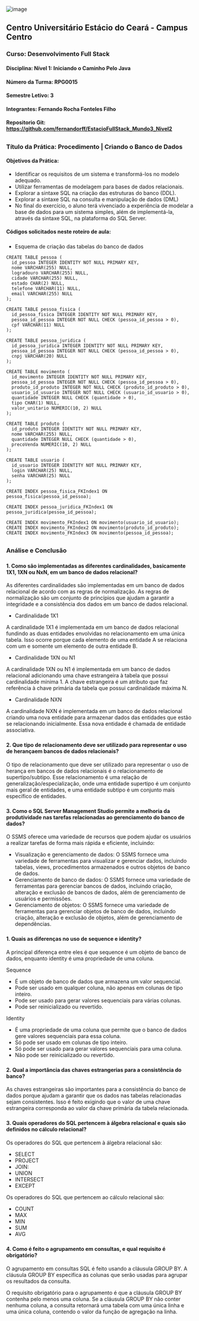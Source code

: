 ![image](https://github.com/fernandorff/EstacioFullStack_Mundo3_Nivel1_Procedimento1/assets/101672271/0af36516-6d72-49f7-9e09-03b185642c8e)

## Centro Universitário Estácio do Ceará - Campus Centro

### Curso: Desenvolvimento Full Stack

#### Disciplina: Nível 1: Iniciando o Caminho Pelo Java

#### Número da Turma: RPG0015

#### Semestre Letivo: 3

#### Integrantes: Fernando Rocha Fonteles Filho

#### Repositorio Git: https://github.com/fernandorff/EstacioFullStack_Mundo3_Nivel2

##

### Título da Prática: Procedimento | Criando o Banco de Dados

#### Objetivos da Prática:

- Identificar os requisitos de um sistema e transformá-los no modelo adequado.
- Utilizar ferramentas de modelagem para bases de dados relacionais.
- Explorar a sintaxe SQL na criação das estruturas do banco (DDL).
- Explorar a sintaxe SQL na consulta e manipulação de dados (DML)
- No final do exercício, o aluno terá vivenciado a experiência de modelar a base de
dados para um sistema simples, além de implementá-la, através da sintaxe SQL, na
plataforma do SQL Server.

#### Códigos solicitados neste roteiro de aula:

###

- Esquema de criação das tabelas do banco de dados

```
CREATE TABLE pessoa (
  id_pessoa INTEGER IDENTITY NOT NULL PRIMARY KEY,
  nome VARCHAR(255) NULL,
  logradouro VARCHAR(255) NULL,
  cidade VARCHAR(255) NULL,
  estado CHAR(2) NULL,
  telefone VARCHAR(11) NULL,
  email VARCHAR(255) NULL
);

CREATE TABLE pessoa_fisica (
  id_pessoa_fisica INTEGER IDENTITY NOT NULL PRIMARY KEY,
  pessoa_id_pessoa INTEGER NOT NULL CHECK (pessoa_id_pessoa > 0),
  cpf VARCHAR(11) NULL
);

CREATE TABLE pessoa_juridica (
  id_pessoa_juridica INTEGER IDENTITY NOT NULL PRIMARY KEY,
  pessoa_id_pessoa INTEGER NOT NULL CHECK (pessoa_id_pessoa > 0),
  cnpj VARCHAR(20) NULL
);

CREATE TABLE movimento (
  id_movimento INTEGER IDENTITY NOT NULL PRIMARY KEY,
  pessoa_id_pessoa INTEGER NOT NULL CHECK (pessoa_id_pessoa > 0),
  produto_id_produto INTEGER NOT NULL CHECK (produto_id_produto > 0),
  usuario_id_usuario INTEGER NOT NULL CHECK (usuario_id_usuario > 0),
  quantidade INTEGER NULL CHECK (quantidade > 0),
  tipo CHAR(1) NULL,
  valor_unitario NUMERIC(10, 2) NULL
);

CREATE TABLE produto (
  id_produto INTEGER IDENTITY NOT NULL PRIMARY KEY,
  nome VARCHAR(255) NULL,
  quantidade INTEGER NULL CHECK (quantidade > 0),
  precoVenda NUMERIC(10, 2) NULL 
);

CREATE TABLE usuario (
  id_usuario INTEGER IDENTITY NOT NULL PRIMARY KEY,
  login VARCHAR(25) NULL,
  senha VARCHAR(25) NULL
);

CREATE INDEX pessoa_fisica_FKIndex1 ON pessoa_fisica(pessoa_id_pessoa);

CREATE INDEX pessoa_juridica_FKIndex1 ON pessoa_juridica(pessoa_id_pessoa);

CREATE INDEX movimento_FKIndex1 ON movimento(usuario_id_usuario);
CREATE INDEX movimento_FKIndex2 ON movimento(produto_id_produto);
CREATE INDEX movimento_FKIndex3 ON movimento(pessoa_id_pessoa);
```

##

### Análise e Conclusão

###

#### 1. Como são implementadas as diferentes cardinalidades, basicamente 1X1, 1XN ou NxN, em um banco de dados relacional?

As diferentes cardinalidades são implementadas em um banco de dados relacional de acordo com as regras de normalização. As regras de normalização são um conjunto de princípios que ajudam a garantir a integridade e a consistência dos dados em um banco de dados relacional.

- Cardinalidade 1X1

A cardinalidade 1X1 é implementada em um banco de dados relacional fundindo as duas entidades envolvidas no relacionamento em uma única tabela. Isso ocorre porque cada elemento de uma entidade A se relaciona com um e somente um elemento de outra entidade B.

- Cardinalidade 1XN ou N1

A cardinalidade 1XN ou N1 é implementada em um banco de dados relacional adicionando uma chave estrangeira à tabela que possui cardinalidade mínima 1. A chave estrangeira é um atributo que faz referência à chave primária da tabela que possui cardinalidade máxima N.

- Cardinalidade NXN

A cardinalidade NXN é implementada em um banco de dados relacional criando uma nova entidade para armazenar dados das entidades que estão se relacionando inicialmente. Essa nova entidade é chamada de entidade associativa.

###

#### 2. Que tipo de relacionamento deve ser utilizado para representar o uso de herançaem bancos de dados relacionais?

O tipo de relacionamento que deve ser utilizado para representar o uso de herança em bancos de dados relacionais é o relacionamento de supertipo/subtipo. Esse relacionamento é uma relação de generalização/especialização, onde uma entidade supertipo é um conjunto mais geral de entidades, e uma entidade subtipo é um conjunto mais específico de entidades.

###

#### 3. Como o SQL Server Management Studio permite a melhoria da produtividade nas tarefas relacionadas ao gerenciamento do banco de dados?


O SSMS oferece uma variedade de recursos que podem ajudar os usuários a realizar tarefas de forma mais rápida e eficiente, incluindo:

- Visualização e gerenciamento de dados: O SSMS fornece uma variedade de ferramentas para visualizar e gerenciar dados, incluindo tabelas, views, procedimentos armazenados e outros objetos de banco de dados.
- Gerenciamento de banco de dados: O SSMS fornece uma variedade de ferramentas para gerenciar bancos de dados, incluindo criação, alteração e exclusão de bancos de dados, além de gerenciamento de usuários e permissões.
- Gerenciamento de objetos: O SSMS fornece uma variedade de ferramentas para gerenciar objetos de banco de dados, incluindo criação, alteração e exclusão de objetos, além de gerenciamento de dependências.

###


#### 1. Quais as diferenças no uso de sequence e identity?

A principal diferença entre eles é que sequence é um objeto de banco de dados, enquanto identity é uma propriedade de uma coluna.

Sequence

- É um objeto de banco de dados que armazena um valor sequencial.
- Pode ser usado em qualquer coluna, não apenas em colunas de tipo inteiro.
- Pode ser usado para gerar valores sequenciais para várias colunas.
- Pode ser reinicializado ou revertido.

Identity

- É uma propriedade de uma coluna que permite que o banco de dados gere valores sequenciais para essa coluna.
- Só pode ser usado em colunas de tipo inteiro.
- Só pode ser usado para gerar valores sequenciais para uma coluna.
- Não pode ser reinicializado ou revertido.

###

#### 2. Qual a importância das chaves estrangerias para a consistência do banco?

As chaves estrangeiras são importantes para a consistência do banco de dados porque ajudam a garantir que os dados nas tabelas relacionadas sejam consistentes. Isso é feito exigindo que o valor de uma chave estrangeira corresponda ao valor da chave primária da tabela relacionada.

###

#### 3. Quais operadores do SQL pertencem à álgebra relacional e quais são definidos no cálculo relacional?

Os operadores do SQL que pertencem à álgebra relacional são:

- SELECT
- PROJECT
- JOIN: 
- UNION
- INTERSECT
- EXCEPT

Os operadores do SQL que pertencem ao cálculo relacional são:

- COUNT
- MAX
- MIN
- SUM
- AVG

###

#### 4. Como é feito o agrupamento em consultas, e qual requisito é obrigatório?

O agrupamento em consultas SQL é feito usando a cláusula GROUP BY. A cláusula GROUP BY especifica as colunas que serão usadas para agrupar os resultados da consulta.

O requisito obrigatório para o agrupamento é que a cláusula GROUP BY contenha pelo menos uma coluna. Se a cláusula GROUP BY não conter nenhuma coluna, a consulta retornará uma tabela com uma única linha e uma única coluna, contendo o valor da função de agregação na linha.
